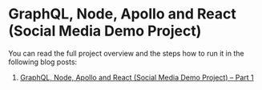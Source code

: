 # GraphQL, Node, Apollo and React (Social Media Demo Project)

You can read the full project overview and the steps how to run it in the following blog posts:
1. [GraphQL, Node, Apollo and React (Social Media Demo Project) –  Part 1](https://vkontech.com/graphql-node-apollo-and-react-social-media-demo-project-part-1/)
